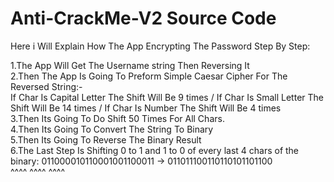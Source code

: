 # Anti-CrackMe-V2 Source Code

Here i Will Explain How The App Encrypting The Password Step By Step:

1.The App Will Get The Username string Then Reversing It  
2.Then The App Is Going To Preform Simple Caesar Cipher For The Reversed String:-  
If Char Is Capital Letter The Shift Will Be 9 times / If Char Is Small Letter The Shift Will Be 14 times / If Char Is Number The Shift Will Be 4 times  
3.Then Its Going To Do Shift 50 Times For All Chars.  
4.Then Its Going To Convert The String To Binary  
5.Then Its Going To Reverse The Binary Result  
6.The Last Step Is Shifting 0 to 1 and 1 to 0 of every last 4 chars of the binary: 011000010110001001100011 -> 011011100110110101101100  
                                                                                       ^^^^    ^^^^    ^^^^
